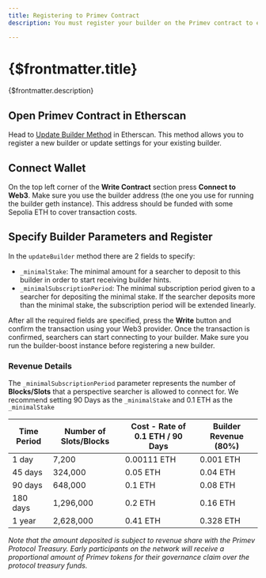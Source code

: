 ```yaml
---
title: Registering to Primev Contract
description: You must register your builder on the Primev contract to enable authorized connections and generate revenue from providing execution data.

---
```


# {$frontmatter.title}

{$frontmatter.description}

## Open Primev Contract in Etherscan

Head to [Update Builder Method](https://sepolia.etherscan.io/address/0x6e100446995f4456773Cd3e96FA201266c44d4B8#writeContract#F4) in Etherscan. This method allows you to register a new builder or update settings for your existing builder.

## Connect Wallet

On the top left corner of the **Write Contract** section press **Connect to Web3**. Make sure you use the builder address (the one you use for running the builder geth instance). This address should be funded with some Sepolia ETH to cover transaction costs.

## Specify Builder Parameters and Register

In the `updateBuilder` method there are 2 fields to specify:

- `_minimalStake`: The minimal amount for a searcher to deposit to this builder in order to start receiving builder hints.
- `_minimalSubscriptionPeriod`: The minimal subscription period given to a searcher for depositing the minimal stake. If the searcher deposits more than the minimal stake, the subscription period will be extended linearly.

After all the required fields are specified, press the **Write** button and confirm the transaction using your Web3 provider. Once the transaction is confirmed, searchers can start connecting to your builder. Make sure you run the builder-boost instance before registering a new builder.

### Revenue Details

The `_minimalSubscriptionPeriod` parameter represents the number of **Blocks/Slots** that a perspective searcher is allowed to connect for. We recommend setting 90 Days as the `_minimalStake` and 0.1 ETH as the `_minimalStake`
    
    
| Time Period | Number of Slots/Blocks | Cost - Rate of 0.1 ETH  / 90 Days | Builder Revenue (80%)  |
| --- | --- | --- | --- |
| 1 day | 7,200 | 0.00111 ETH | 0.001 ETH |
| 45 days | 324,000 | 0.05 ETH | 0.04 ETH |
| 90 days | 648,000 | 0.1 ETH | 0.08 ETH |
| 180 days | 1,296,000 | 0.2 ETH | 0.16 ETH |
| 1 year | 2,628,000 | 0.41 ETH | 0.328 ETH |

*Note that the amount deposited is subject to revenue share with the Primev Protocol Treasury. Early participants on the network will receive a proportional amount of Primev tokens for their governance claim over the protocol treasury funds.*

